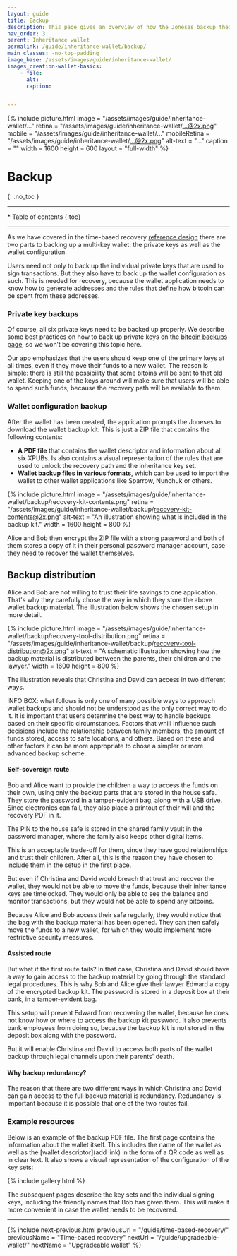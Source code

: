 ```yaml
---
layout: guide
title: Backup
description: This page gives an overview of how the Joneses backup their savings wallet.
nav_order: 3
parent: Inheritance wallet
permalink: /guide/inheritance-wallet/backup/
main_classes: -no-top-padding
image_base: /assets/images/guide/inheritance-wallet/
images_creation-wallet-basics:
    - file: 
      alt: 
      caption: 


---
```


<!--

Editor's notes

This page covers a multi-key wallet that uses timelocks to provide additional recovery options.  

Illustration sources

https://www.figma.com/file/h5GP5v5dYfpXXfEUXf6nvC/Family-inheritance-wallet?type=design&node-id=5542%3A2119&mode=design&t=sBtcvrDzb8MPtWaK-1

-->

{% include picture.html
   image = "/assets/images/guide/inheritance-wallet/..."
   retina = "/assets/images/guide/inheritance-wallet/...@2x.png"
   mobile = "/assets/images/guide/inheritance-wallet/..."
   mobileRetina = "/assets/images/guide/inheritance-wallet/...@2x.png"
   alt-text = "..."
   caption = ""
   width = 1600
   height = 600
   layout = "full-width"
%}

# Backup 
{: .no_toc }

---

<div class="glossary-toc" markdown="1">
 * Table of contents
{:toc}
</div>

---

As we have covered in the time-based recovery [reference design](https://bitcoin.design/guide/savings-wallet/time-based-recovery/#wallet-backup) there are two parts to backing up a multi-key wallet: the private keys as well as the wallet configuration.  

Users need not only to back up the individual private keys that are used to sign transactions. But they also have to back up the wallet configuration as such. This is needed for recovery, because the wallet application needs to know how to generate addresses and the rules that define how bitcoin can be spent from these addresses. 

### Private key backups
Of course, all six private keys need to be backed up properly. We describe some best practices on how to back up private keys on the [bitcoin backups page](https://bitcoin.design/guide/how-it-works/backups/), so we won’t be covering this topic here. 

Our app emphasizes that the users should keep one of the primary keys at all times, even if they move their funds to a new wallet. The reason is simple: there is still the possibility that some bitoins will be sent to that old wallet. Keeping one of the keys around will make sure that users will be able to spend such funds, because the recovery path will be available to them.

### Wallet configuration backup
After the wallet has been created, the application prompts the Joneses to download the wallet backup kit. This is just a ZIP file that contains the following contents:

- **A PDF file** that contains the wallet descriptor and information about all six XPUBs. Is also contains a visual representation of the rules that are used to unlock the recovery path and the inheritance key set.
- **Wallet backup files in various formats**, which can be used to import the wallet to other wallet applications like Sparrow, Nunchuk or others. 

{% include picture.html
   image = "/assets/images/guide/inheritance-wallet/backup/recovery-kit-contents.png"
   retina = "/assets/images/guide/inheritance-wallet/backup/recovery-kit-contents@2x.png"
   alt-text = "An illustration showing what is included in the backup kit."
   width = 1600
   height = 800
%}

Alice and Bob then encrypt the ZIP file with a strong password and both of them stores a copy of it in their personal password manager account, case they need to recover the wallet themselves. 

## Backup distribution

Alice and Bob are not willing to trust their life savings to one application. That's why they carefully chose the way in which they store the above wallet backup material. The illustration below shows the chosen setup in more detail.

{% include picture.html
   image = "/assets/images/guide/inheritance-wallet/backup/recovery-tool-distribution.png"
   retina = "/assets/images/guide/inheritance-wallet/backup/recovery-tool-distribution@2x.png"
   alt-text = "A schematic illustration showing how the backup material is distributed between the parents, their children and the lawyer."
   width = 1600
   height = 800
%}

The illustration reveals that Christina and David can access in two different ways.

INFO BOX: what follows is only one of many possible ways to approach wallet backups and should not be understood as the only correct way to do it. It is important that users determine the best way to handle backups based on their specific circumstances. Factors that whill influence such decisions include the relationship between family members, the amount of funds stored, access to safe locations, and others. Based on these and other factors it can be more appropriate to chose a simpler or more advanced backup scheme. 

#### Self-sovereign route
Bob and Alice want to provide the children a way to access the funds on their own, using only the backup parts that are stored in the house safe. They store the password in a tamper-evident bag, along with a USB drive. Since electronics can fail, they also place a printout of their will and the recovery PDF in it. 

The PIN to the house safe is stored in the shared family vault in the password manager, where the family also keeps other digital items.

This is an acceptable trade-off for them, since they have good relationships and trust their children. After all, this is the reason they have chosen to include them in the setup in the first place.

But even if Christina and David would breach that trust and recover the wallet, they would not be able to move the funds, because their inheritance keys are timelocked. They would only be able to see the balance and monitor transactions, but they would not be able to spend any bitcoins. 

Because Alice and Bob access their safe regularly, they would notice that the bag with the backup material has been opened. They can then safely move the funds to a new wallet, for which they would implement more restrictive security measures.

#### Assisted route

But what if the first route fails? In that case, Christina and David should have a way to gain access to the backup material by going through the standard legal procedures. This is why Bob and Alice give their lawyer Edward a copy of the encrypted backup kit. The password is stored in a deposit box at their bank, in a tamper-evident bag. 

This setup will prevent Edward from recovering the wallet, because he does not know how or where to access the backup kit password. It also prevents bank employees from doing so, because the backup kit is not stored in the deposit box along with the password. 

But it will enable Christina and David to access both parts of the wallet backup through legal channels upon their parents' death.

#### Why backup redundancy?
The reason that there are two different ways in which Christina and David can gain access to the full backup material is redundancy. Redundancy is important because it is possible that one of the two routes fail.

### Example resources

Below is an example of the backup PDF file. The first page contains the information about the wallet itself. This includes the name of the wallet as well as the [wallet descriptor](add link) in the form of a QR code as well as in clear text. It also shows a visual representation of the configuration of the key sets:

{% include gallery.html %}

The subsequent pages describe the key sets and the individual signing keys, including the friendly names that Bob has given them. This will make it more convenient in case the wallet needs to be recovered.

---

{% include next-previous.html
   previousUrl = "/guide/time-based-recovery/"
   previousName = "Time-based recovery"
   nextUrl = "/guide/upgradeable-wallet/"
   nextName = "Upgradeable wallet"
%}
